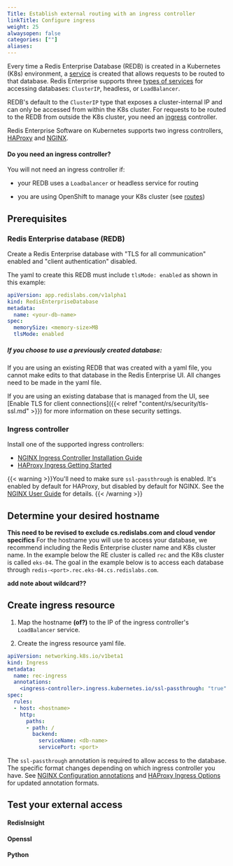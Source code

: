 ```yaml
---
Title: Establish external routing with an ingress controller
linkTitle: Configure ingress
weight: 25
alwaysopen: false
categories: [""]
aliases: 
---
```


Every time a Redis Enterprise Database (REDB) is created in a Kubernetes (K8s) environment, a [service](https://kubernetes.io/docs/concepts/services-networking/service/) is created that allows requests to be routed to that database. Redis Enterprise supports three [types of services](https://kubernetes.io/docs/concepts/services-networking/service/#publishing-services-service-types) for accessing databases: `ClusterIP`, headless, or `LoadBalancer`.

REDB's default to the `ClusterIP` type that exposes a cluster-internal IP and can only be accessed from within the K8s cluster. For requests to be routed to the REDB from outside the K8s cluster, you need an [ingress](https://kubernetes.io/docs/concepts/services-networking/ingress/) controller.

Redis Enterprise Software on Kubernetes supports two ingress controllers, [HAProxy](https://haproxy-ingress.github.io/) and [NGINX](https://kubernetes.github.io/ingress-nginx/).

#### Do you need an ingress controller?

You will not need an ingress controller if:
- your REDB uses a `Loadbalancer` or headless service for routing

- you are using OpenShift to manage your K8s cluster (see [routes](https://docs.openshift.com/container-platform/3.11/architecture/networking/routes.html))


## Prerequisites

### Redis Enterprise database (REDB)

Create a Redis Enterprise database with "TLS for all communication" enabled and "client authentication" disabled.

The yaml to create this REDB must include `tlsMode: enabled` as shown in this example:

```yaml
apiVersion: app.redislabs.com/v1alpha1
kind: RedisEnterpriseDatabase
metadata:
  name: <your-db-name>
spec:
  memorySize: <memory-size>MB
  tlsMode: enabled
```

##### If you choose to use a previously created database: 

If you are using an existing REDB that was created with a yaml file, you cannot make edits to that database in the Redis Enterprise UI. All changes need to be made in the yaml file.

If you are using an existing database that is managed from the UI, see [Enable TLS for client connections]({{< relref "content/rs/security/tls-ssl.md" >}}) for more information on these security settings.

### Ingress controller

Install one of the supported ingress controllers:

- [NGINX Ingress Controller Installation Guide](https://kubernetes.github.io/ingress-nginx/deploy/)
- [HAProxy Ingress Getting Started](https://haproxy-ingress.github.io/docs/getting-started/)

{{< warning >}}You'll need to make sure `ssl-passthrough` is enabled. It's enabled by default for HAProxy, but disabled by default for NGINX. See the [NGINX User Guide](https://kubernetes.github.io/ingress-nginx/user-guide/tls/#ssl-passthrough) for details. {{< /warning >}}

## Determine your desired hostname

**This need to be revised to exclude cs.redislabs.com and cloud vendor specifics**
For the hostname you will use to access your database, we recommend including the Redis Enterprise cluster name and K8s cluster name. In the example below the RE cluster is called `rec` and the K8s cluster is called `eks-04`. The goal in the example below is to access each database through `redis-<port>.rec.eks-04.cs.redislabs.com`.

**add note about wildcard??**

## Create ingress resource

1. Map the hostname **(of?)** to the IP of the ingress controller's `LoadBalancer` service.

1. Create the ingress resource yaml file.

```yaml
apiVersion: networking.k8s.io/v1beta1
kind: Ingress
metadata:
  name: rec-ingress
  annotations:
    <ingress-controller>.ingress.kubernetes.io/ssl-passthrough: "true"
spec:
  rules:
  - host: <hostname>
    http:
      paths:
      - path: /
        backend:
          serviceName: <db-name>
          servicePort: <port>
```

The `ssl-passthrough` annotation is required to allow access to the database. The specific format changes depending on which ingress controller you have. See [NGINX Configuration annotations](https://kubernetes.github.io/ingress-nginx/user-guide/nginx-configuration/annotations/) and [HAProxy Ingress Options](https://www.haproxy.com/documentation/kubernetes/latest/configuration/ingress/) for updated annotation formats.

## Test your external access

#### RedisInsight

#### Openssl

#### Python